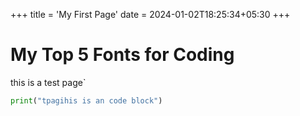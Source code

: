 +++
title = 'My First Page'
date = 2024-01-02T18:25:34+05:30
+++
# My Top 5 Fonts for Coding
this is a test page`

```python
print("tpagihis is an code block")

```
